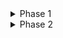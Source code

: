 
<details> <summary>Phase 1</summary>

- [X]  Linear Regression Model
    - [x]  Implement
    - [X]  Write DocStrings
- [X]  Logistic Regression Model
    - [X]  Implement
    - [X]  Write DocStrings
- [X]  Vanilla Neural Networks
    - [X]  Implement
    - [X]  Write DocStrings
</details>

<details> <summary> Phase 2</summary>


## 1. Validate or add Models
- [X] Linear Regression
  - Validate that it has similar accuracy to sklearn
- [X] Logistic Regression
  - Validate that it has similar accuracy to sklearn
- [X] Neural Network
  - Attempt to work with different datasets (CIFAR, MNIST variations)
- [X] K Nearest Neighbors
- [X] Support Vector Machines
- [X] Decision Trees
- [X] Refactor Examples once pre-built models are adjusted
- [ ] Majority Voting Implementation
  - [ ] Make every model compatible with the dimensions (samples, features)
    - [X] Linear Regression
  - [ ] Hard Voting
  - [ ] Soft Voting
  - [ ] Implementing / Computing total error via binomial distribution (irreducible or overall error? I'm thinking overall.)
  - [ ] Validate for all models.
- [ ] Bagging Implementation
  - [ ] Utility function (preprocessing) to draw samples from a uniform distribution.
- [ ] Random Forest Implementation
- [ ] Extra Random Forest Implementation
- [ ] Custom Neural Networks



## 2. Add Functionality for Custom Models
### 2.1 Initialization
- [ ] Add functionality for Xavier / He Initialization

### 2.2 Layers
- [ ] Add functionality for regular feed-forward layers
- [ ] Add functionality for Dropout layers
- [ ] Add functionality for BatchNorm layers

### 2.3 Regularization
- [ ] Add functionality for L1 Regularization
- [ ] Add functionality for L2 Regularization

### 2.4 Activation Functions
- [ ] Add functionality for different Activation Functions

### 2.5 Loss Functions & Metrics
- [ ] Add functionality for MSE
- [ ] Add functionality for MAE
- [ ] Add functionality for BCE
- [ ] Add functionality for CCE
- [ ] Add functionality for Smoothed CE

### 2.6 Optimizers
- [ ] Add functionality for Gradient Descent
- [ ] Add functionality for Momentum
- [ ] Add functionality for Nesterov Momentum
- [ ] Add functionality for RMSprop
- [ ] Add functionality for Adam
- [ ] Add functionality for AdaMax
- [ ] Add functionality for Nadam
- [ ] Add functionality for NadaMax

### 2.7 Learning Rate Scheduling
- [ ] Add functionality for Exponential Decay
- [ ] Add functionality for Halving
- [ ] Add functionality for Cyclical Learning Rate

## 3. Add Utilities
- [ ] Add MinMax Normalization
- [ ] Add Standardization (z-score)
- [ ] Add One-hot Encoding
- [ ] Add Mini-batching Data
- [ ] Saving Model Params
- [ ] Loading Bar While model is training ( like pytorch )
- [X] IO - CSV to Numpy
- [X] train_test_split
- [X] x_y_split

**MISC**

- A Logger? For Trainign Runs?

****
</details>
